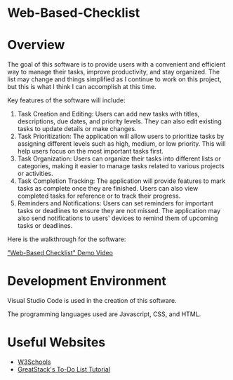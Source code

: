 # Web-Based-Checklist
# Overview

The goal of this software is to provide users with a convenient and efficient way to manage their tasks, improve productivity, and stay organized. The list may change and things simplified as I continue to work on this project, but this is what I think I can accomplish at this time.

Key features of the software will include:
1.	Task Creation and Editing: Users can add new tasks with titles, descriptions, due dates, and priority levels. They can also edit existing tasks to update details or make changes.
2.	Task Prioritization: The application will allow users to prioritize tasks by assigning different levels such as high, medium, or low priority. This will help users focus on the most important tasks first.
3.	Task Organization: Users can organize their tasks into different lists or categories, making it easier to manage tasks related to various projects or activities.
4.	Task Completion Tracking: The application will provide features to mark tasks as complete once they are finished. Users can also view completed tasks for reference or to track their progress.
5.	Reminders and Notifications: Users can set reminders for important tasks or deadlines to ensure they are not missed. The application may also send notifications to users' devices to remind them of upcoming tasks or deadlines.

Here is the walkthrough for the software:

["Web-Based Checklist" Demo Video]()

# Development Environment

Visual Studio Code is used in the creation of this software.

The programming languages used are Javascript, CSS, and HTML.

# Useful Websites

* [W3Schools](https://www.w3schools.com/js/)
* [GreatStack's To-Do List Tutorial](https://www.youtube.com/watch?v=G0jO8kUrg-I)